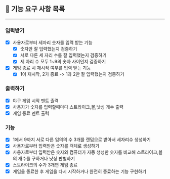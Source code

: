 ## 🚀 기능 요구 사항 목록
<hr>

### 입력받기
- [x] 사용자로부터 세자리 숫자를 입력 받는 기능
  - [x] 숫자만 잘 입력했는지 검증하기
  - [x] 서로 다른 세 자리 수를 잘 입력했는지 검증하기
  - [x] 세 자리 수 모두 1~9의 숫자 사이인지 검증하기
- [x] 게임 종료 시 재시작 여부를 입력 받는 기능
  - [x] 1이 재시작, 2가 종료 -> 1과 2만 잘 입력했는지 검증하기
### 출력하기
- [x] 야구 게임 시작 멘트 출력
- [x] 사용자가 숫자를 입력할때마다 스트라이크,볼,낫싱 개수 출력
- [x] 게임 종료 멘트 출력
### 기능 
- [x] 1에서 9까지 서로 다른 임의의 수 3개를 랜덤으로 받아서 세자리수 생성하기
- [x] 사용자로부터 입력받은 숫자를 객체로 생성하기
- [x] 사용자로부터 입력받은 숫자와 컴퓨터가 자동 생성한 숫자를 비교해 스트라이크,볼의 개수를 구하거나 낫싱 판별하기
- [x] 스트라이크의 수가 3개면 게임 종료
- [x] 게임을 종료한 후 게임을 다시 시작하거나 완전히 종료하는 기능 구현하기
